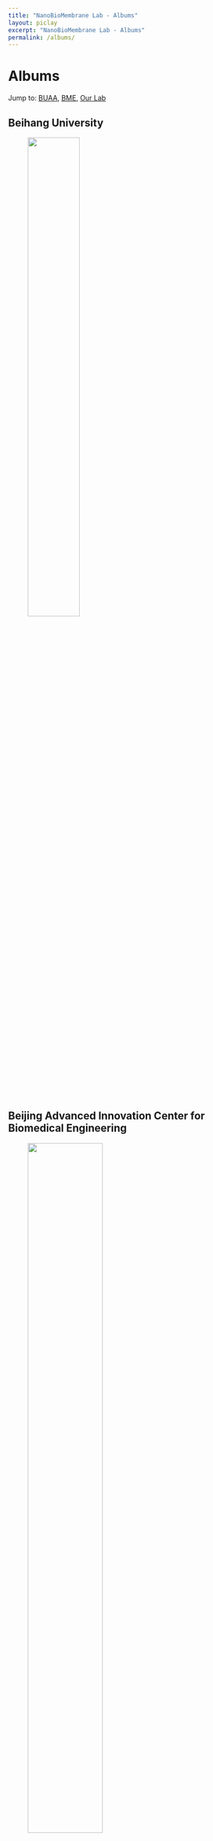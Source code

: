 ```yaml
---
title: "NanoBioMembrane Lab - Albums"
layout: piclay
excerpt: "NanoBioMembrane Lab - Albums"
permalink: /albums/
---
```


# Albums
Jump to: [BUAA](#beihang-university), [BME](#beijing-advanced-innovation-center-for-biomedical-engineering), [Our Lab](#our-lab) 

## Beihang University
<figure>
<img src="{{ site.url }}{{ site.baseurl }}/images/BUAA_campus.jpg" width="50%" >
</figure>

## Beijing Advanced Innovation Center for Biomedical Engineering
<figure>
<img src="{{ site.url }}{{ site.baseurl }}/images/BME_campus.jpg" width="60%" >
</figure>

## Our Lab
<figure>
<img src="{{ site.url }}{{ site.baseurl }}/images/Groups/202106.jpg" width="21%" >
<img src="{{ site.url }}{{ site.baseurl }}/images/Groups/201912.jpg" width="21%" >
<img src="{{ site.url }}{{ site.baseurl }}/images/Groups/201907.jpg" width="21%" >
<img src="{{ site.url }}{{ site.baseurl }}/images/Groups/201901.jpg" width="21%" >
</figure>

